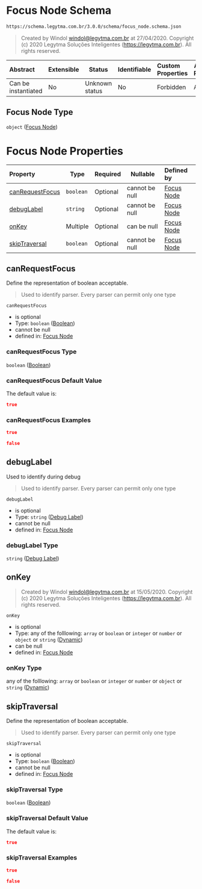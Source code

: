 # Focus Node Schema

```txt
https://schema.legytma.com.br/3.0.0/schema/focus_node.schema.json
```




> Created by Windol [windol@legytma.com.br](mailto:windol@legytma.com.br) at 27/04/2020.
> Copyright (c) 2020 Legytma Soluções Inteligentes (<https://legytma.com.br>). All rights reserved.
>

| Abstract            | Extensible | Status         | Identifiable | Custom Properties | Additional Properties | Access Restrictions | Defined In                                                                        |
| :------------------ | ---------- | -------------- | ------------ | :---------------- | --------------------- | ------------------- | --------------------------------------------------------------------------------- |
| Can be instantiated | No         | Unknown status | No           | Forbidden         | Allowed               | none                | [focus_node.schema.json](../schema/focus_node.schema.json) |

## Focus Node Type

`object` ([Focus Node](focus_node.md))

# Focus Node Properties

| Property                            | Type      | Required | Nullable       | Defined by                                                                                                                                               |
| :---------------------------------- | --------- | -------- | -------------- | :------------------------------------------------------------------------------------------------------------------------------------------------------- |
| [canRequestFocus](#canRequestFocus) | `boolean` | Optional | cannot be null | [Focus Node](button_bar_theme_data-properties-boolean.md) |
| [debugLabel](#debugLabel)           | `string`  | Optional | cannot be null | [Focus Node](text_style-properties-debug-label.md)      |
| [onKey](#onKey)                     | Multiple  | Optional | can be null    | [Focus Node](bottom_app_bar_theme-properties-dynamic.md)         |
| [skipTraversal](#skipTraversal)     | `boolean` | Optional | cannot be null | [Focus Node](button_bar_theme_data-properties-boolean.md)   |

## canRequestFocus

Define the representation of boolean acceptable.


> Used to identify parser. Every parser can permit only one type
>

`canRequestFocus`

-   is optional
-   Type: `boolean` ([Boolean](button_bar_theme_data-properties-boolean.md))
-   cannot be null
-   defined in: [Focus Node](button_bar_theme_data-properties-boolean.md)

### canRequestFocus Type

`boolean` ([Boolean](button_bar_theme_data-properties-boolean.md))

### canRequestFocus Default Value

The default value is:

```json
true
```

### canRequestFocus Examples

```json
true
```

```json
false
```

## debugLabel

Used to identify during debug


> Used to identify parser. Every parser can permit only one type
>

`debugLabel`

-   is optional
-   Type: `string` ([Debug Label](text_style-properties-debug-label.md))
-   cannot be null
-   defined in: [Focus Node](text_style-properties-debug-label.md)

### debugLabel Type

`string` ([Debug Label](text_style-properties-debug-label.md))

## onKey




> Created by Windol [windol@legytma.com.br](mailto:windol@legytma.com.br) at 15/05/2020.
> Copyright (c) 2020 Legytma Soluções Inteligentes (<https://legytma.com.br>). All rights reserved.
>

`onKey`

-   is optional
-   Type: any of the folllowing: `array` or `boolean` or `integer` or `number` or `object` or `string` ([Dynamic](bottom_app_bar_theme-properties-dynamic.md))
-   can be null
-   defined in: [Focus Node](bottom_app_bar_theme-properties-dynamic.md)

### onKey Type

any of the folllowing: `array` or `boolean` or `integer` or `number` or `object` or `string` ([Dynamic](bottom_app_bar_theme-properties-dynamic.md))

## skipTraversal

Define the representation of boolean acceptable.


> Used to identify parser. Every parser can permit only one type
>

`skipTraversal`

-   is optional
-   Type: `boolean` ([Boolean](button_bar_theme_data-properties-boolean.md))
-   cannot be null
-   defined in: [Focus Node](button_bar_theme_data-properties-boolean.md)

### skipTraversal Type

`boolean` ([Boolean](button_bar_theme_data-properties-boolean.md))

### skipTraversal Default Value

The default value is:

```json
true
```

### skipTraversal Examples

```json
true
```

```json
false
```
